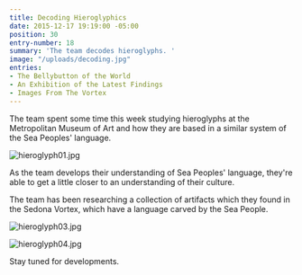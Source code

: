 ```yaml
---
title: Decoding Hieroglyphics
date: 2015-12-17 19:19:00 -05:00
position: 30
entry-number: 18
summary: 'The team decodes hieroglyphs. '
image: "/uploads/decoding.jpg"
entries:
- The Bellybutton of the World
- An Exhibition of the Latest Findings
- Images From The Vortex
---
```


The team spent some time this week studying hieroglyphs at the Metropolitan Museum of Art and how they are based in a similar system of the Sea Peoples' language.

![hieroglyph01.jpg](/uploads/hieroglyph01.jpg)

As the team develops their understanding of Sea Peoples' language, they're able to get a little closer to an understanding of their culture.

The team has been researching a collection of artifacts which they found in the Sedona Vortex, which have a language carved by the Sea People.

![hieroglyph03.jpg](/uploads/hieroglyph03.jpg)

![hieroglyph04.jpg](/uploads/hieroglyph04.jpg)

Stay tuned for developments.